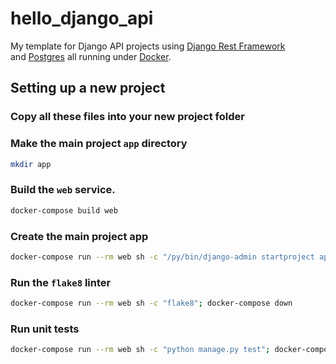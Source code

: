 # hello_django_api

My template for Django API projects using [Django Rest Framework](https://www.django-rest-framework.org/) \
and [Postgres](https://www.postgresql.org/) all running under [Docker](https://www.docker.com/).

## Setting up a new project

### Copy all these files into your new project folder

### Make the main project `app` directory

```bash
mkdir app
```

### Build the `web` service.

```bash
docker-compose build web
```

### Create the main project app

```bash
docker-compose run --rm web sh -c "/py/bin/django-admin startproject app ."
```

### Run the `flake8` linter

```bash
docker-compose run --rm web sh -c "flake8"; docker-compose down
```

### Run unit tests

```bash
docker-compose run --rm web sh -c "python manage.py test"; docker-compose down
```

